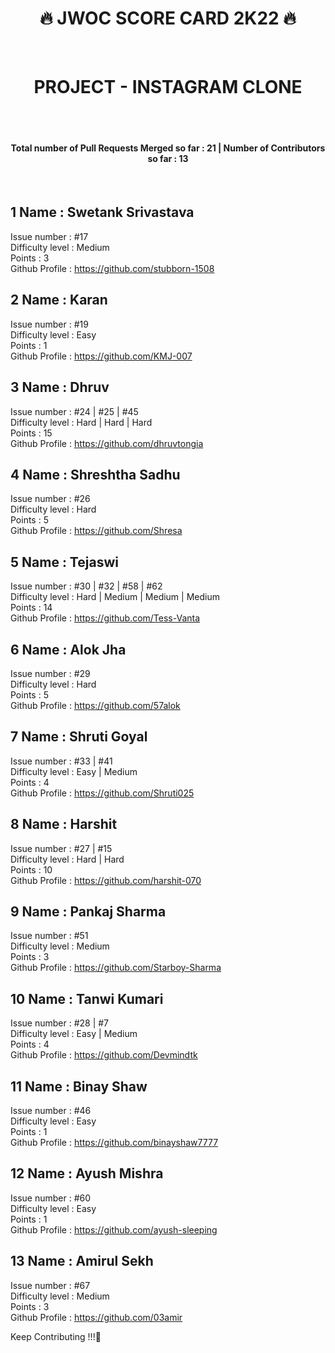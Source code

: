 <h1 align="center">🔥 JWOC SCORE CARD 2K22 🔥</h1> <br>
<h1 align="center">PROJECT - INSTAGRAM CLONE</h1><br><br>

<h4 align="center"> Total number of Pull Requests Merged so far : 21 | Number of Contributors so far : 13 </h4>
<br>
  
## 1 Name :  Swetank Srivastava<br>
Issue number : #17<br>
Difficulty level : Medium<br>
Points : 3<br>
Github Profile : https://github.com/stubborn-1508<br>

## 2 Name : Karan <br>
Issue number : #19<br>
Difficulty level : Easy<br>
Points : 1<br>
Github Profile : https://github.com/KMJ-007<br>

## 3 Name :  Dhruv<br>
Issue number : #24 | #25 | #45<br>
Difficulty level : Hard | Hard | Hard<br>
Points : 15<br>
Github Profile : https://github.com/dhruvtongia<br>

## 4 Name : Shreshtha Sadhu<br>
Issue number : #26<br>
Difficulty level : Hard<br>
Points : 5<br>
Github Profile : https://github.com/Shresa<br>

## 5 Name : Tejaswi<br>
Issue number : #30 | #32 | #58 | #62<br>
Difficulty level : Hard | Medium | Medium | Medium<br>
Points : 14<br>
Github Profile : https://github.com/Tess-Vanta<br>

## 6 Name : Alok Jha<br>
Issue number : #29<br>
Difficulty level : Hard<br>
Points : 5<br>
Github Profile : https://github.com/57alok<br>

## 7 Name : Shruti Goyal<br>
Issue number : #33 | #41<br>
Difficulty level : Easy | Medium<br>
Points : 4<br>
Github Profile : https://github.com/Shruti025<br>

## 8 Name : Harshit<br>
Issue number : #27 | #15<br>
Difficulty level : Hard | Hard<br>
Points : 10<br>
Github Profile : https://github.com/harshit-070<br>

## 9 Name : Pankaj Sharma<br>
Issue number : #51<br>
Difficulty level : Medium<br>
Points : 3<br>
Github Profile : https://github.com/Starboy-Sharma<br>

## 10 Name : Tanwi Kumari<br>
Issue number : #28 | #7<br>
Difficulty level : Easy | Medium<br>
Points : 4<br>
Github Profile : https://github.com/Devmindtk<br>

## 11 Name : Binay Shaw<br>
Issue number : #46<br>
Difficulty level : Easy<br>
Points : 1<br>
Github Profile : https://github.com/binayshaw7777<br>

## 12 Name : Ayush Mishra<br>
Issue number : #60<br>
Difficulty level : Easy<br>
Points : 1<br>
Github Profile : https://github.com/ayush-sleeping<br>

## 13 Name : Amirul Sekh<br>
Issue number : #67<br>
Difficulty level : Medium<br>
Points : 3<br>
Github Profile : https://github.com/03amir<br>



Keep Contributing !!!🥳
